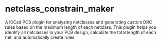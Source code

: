 # netclass_constrain_maker
A KiCad PCB plugin for analyzing netclasses and generating custom DRC rules based on the maximum length of each netclass. This plugin helps you identify all netclasses in your PCB design, calculate the total length of each net, and automatically create rules
